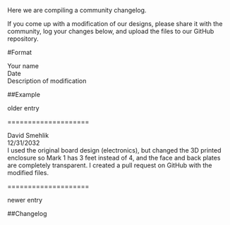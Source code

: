 Here we are compiling a community changelog. 

If you come up with a modification of our designs, please share it 
with the community, log your changes below, and upload the files to
our GitHub repository.


#Format

Your name  
Date  
Description of modification  


##Example

older entry

====================

David Smehlik  
12/31/2032  
I used the original board design (electronics), but changed the 3D 
printed enclosure so Mark 1 has 3 feet instead of 4, and the face
and back plates are completely transparent. I created a pull request 
on GitHub with the modified files.

====================

newer entry


##Changelog
